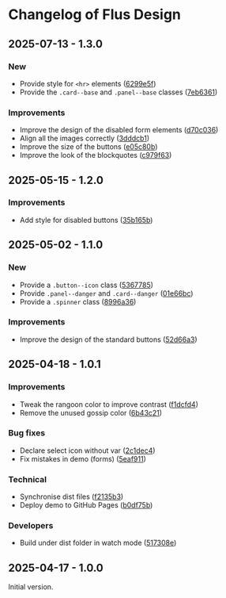 # Changelog of Flus Design

## 2025-07-13 - 1.3.0

### New

- Provide style for `<hr>` elements ([6299e5f](https://github.com/flusio/flus-design/commit/6299e5f))
- Provide the `.card--base` and `.panel--base` classes ([7eb6361](https://github.com/flusio/flus-design/commit/7eb6361))

### Improvements

- Improve the design of the disabled form elements ([d70c036](https://github.com/flusio/flus-design/commit/d70c036))
- Align all the images correctly ([3dddcb1](https://github.com/flusio/flus-design/commit/3dddcb1))
- Improve the size of the buttons ([e05c80b](https://github.com/flusio/flus-design/commit/e05c80b))
- Improve the look of the blockquotes ([c979f63](https://github.com/flusio/flus-design/commit/c979f63))

## 2025-05-15 - 1.2.0

### Improvements

- Add style for disabled buttons ([35b165b](https://github.com/flusio/flus-design/commit/35b165b))

## 2025-05-02 - 1.1.0

### New

- Provide a `.button--icon` class ([5367785](https://github.com/flusio/flus-design/commit/5367785))
- Provide `.panel--danger` and `.card--danger` ([01e66bc](https://github.com/flusio/flus-design/commit/01e66bc))
- Provide a `.spinner` class ([8996a36](https://github.com/flusio/flus-design/commit/8996a36))

### Improvements

- Improve the design of the standard buttons ([52d66a3](https://github.com/flusio/flus-design/commit/52d66a3))

## 2025-04-18 - 1.0.1

### Improvements

- Tweak the rangoon color to improve contrast ([f1dcfd4](https://github.com/flusio/flus-design/commit/f1dcfd4))
- Remove the unused gossip color ([6b43c21](https://github.com/flusio/flus-design/commit/6b43c21))

### Bug fixes

- Declare select icon without var ([2c1dec4](https://github.com/flusio/flus-design/commit/2c1dec4))
- Fix mistakes in demo (forms) ([5eaf911](https://github.com/flusio/flus-design/commit/5eaf911))

### Technical

- Synchronise dist files ([f2135b3](https://github.com/flusio/flus-design/commit/f2135b3))
- Deploy demo to GitHub Pages ([b0df75b](https://github.com/flusio/flus-design/commit/b0df75b))

### Developers

- Build under dist folder in watch mode ([517308e](https://github.com/flusio/flus-design/commit/517308e))

## 2025-04-17 - 1.0.0

Initial version.
